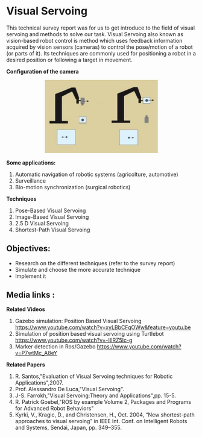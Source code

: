 # Visual Servoing
 This technical survey report was for us to get introduce to the field of visual servoing and methods to solve our task.
 Visual Servoing also known as vision-based robot control is method which uses feedback information acquired by vision sensors (cameras) to control the pose/motion of a robot (or parts of it). Its techniques are commonly used for positioning a robot in a desired position or following a target in movement.
 
 **Configuration of the camera**
 <p align="center">
<img src="Materials/images/eyeintohand.JPG" width="300">
</p>


 **Some applications:**
 1. Automatic navigation of robotic systems (agricolture, automotive) 
 2. Surveillance
 3. Bio-motion synchronization (surgical robotics)
 
 
  **Techniques**
  1. Pose-Based Visual Servoing
  2. Image-Based Visual Servoing
  3. 2.5 D Visual Servoing
  4. Shortest-Path Visual Servoing
 

## Objectives:
- Research on the different techniques (refer to the survey report)
- Simulate and choose the more accurate technique
- Implement it


## Media links :

**Related Videos**
1. Gazebo simulation: Position Based Visual Servoing https://www.youtube.com/watch?v=xyLBbCFqOWw&feature=youtu.be
2. Simulation of position based visual servoing using Turtlebot https://www.youtube.com/watch?v=-IIlRZ5Ic-g
3. Marker detection in Ros/Gazebo https://www.youtube.com/watch?v=P7wtMc_A8eY

**Related Papers**
1. R. Santos,"Evaluation of Visual Servoing techniques for Robotic Applications",2007.
2. Prof. Alessandro De Luca,"Visual Servoing".
3. J-S. Farrokh,"Visual Servoing:Theory and Applications",pp. 15-5.
4. R. Patrick Goebel,"ROS by example Volume 2, Packages and Programs for Advanced Robot Behaviors"
5. Kyrki, V., Kragic, D., and Christensen, H., Oct. 2004, “New shortest-path approaches to visual
servoing” in IEEE Int. Conf. on Intelligent Robots and Systems, Sendai, Japan, pp. 349–355.
